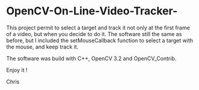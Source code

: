 # OpenCV-On-Line-Video-Tracker-

This project permit to select a target and track it not only at the first frame of a video, but when you decide to do it.
The software still the same as before, but I included the setMouseCallback function to select a target with the mouse, and keep track it.

The software was build with C++, OpenCV 3.2 and OpenCV_Contrib.

Enjoy it !

Chris

